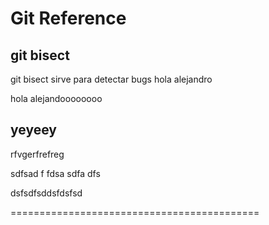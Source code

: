 # Git Reference

## git bisect
git bisect sirve para detectar bugs
hola alejandro

hola alejandoooooooo


## yeyeey
rfvgerfrefreg

sdfsad
f
fdsa
sdfa
dfs

dsfsdfsddsfdsfsd

===========================================